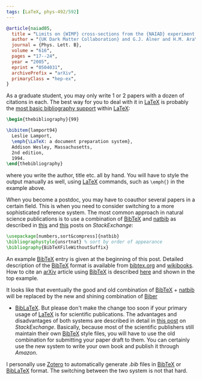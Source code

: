 ```yaml
---
tags: [LaTeX, phys-492/592]
---
```


```bib
@article{naiad05,
  title = "Limits on {WIMP} cross-sections from the {NAIAD} experiment at the {Boulby} {Underground} {Laboratory}",
  author = "{UK Dark Matter Collaboration} and G.J. Alner and H.M. Ara\'{u}jo and others",
  journal = {Phys. Lett. B},
  volume = "616",
  pages = "17--24",
  year = "2005",
  eprint = "0504031",
  archivePrefix = "arXiv",
  primaryClass = "hep-ex",
}
```

As a graduate student, you may only write 1 or 2 papers with a dozen of 
citations in each. The best way for you to deal with it in [LaTeX][] is 
probably the [most basic bibliography support][embedded] within [LaTeX][]:

```tex
\begin{thebibliography}{99}

\bibitem{lamport94}
  Leslie Lamport,
  \emph{\LaTeX: a document preparation system},
  Addison Wesley, Massachusetts,
  2nd edition,
  1994.
\end{thebibliography}
```

where you write the author, title etc. all by hand. You will have to style the
output manually as well, using [LaTeX][] commands, such as `\emph{}` in the 
example above.

When you become a postdoc, you may have to coauthor several papers in a certain 
field. This is when you need to consider switching to a more sophisticated 
reference system. The most common approach in natural science publications is 
to use a combination of [BibTeX][] and [natbib][] as described in 
[this][seterm] and [this][seuse] posts on *StackExchange*:

```tex
\usepackage[numbers,sort&compress]{natbib}
\bibliographystyle{unsrtnat} % sort by order of appearance
\bibliography{BibTeXFileWithoutSuffix}
```

An example [BibTeX][] entry is given at the beginning of this post. Detailed 
description of the [BibTeX][] format is available from [bibtex.org][format] 
and [wikibooks][]. How to cite an [arXiv][] article using [BibTeX][] is 
described [here][eprint] and shown in the top example.

It looks like that eventually the good and old combination of [BibTeX][] + 
[natbib][] will be replaced by the new and shining combination of [Biber][] 
+ [BibLaTeX][]. But please don't make the change too soon if your primary usage 
of [LaTeX][] is for scientific publications. The advantages and disadvantages 
of both systems are described in detail in [this post][seterm] on 
*StackExchange*. Basically, because most of the scientific publishers still 
maintain their own [BibTeX][] style files, you will have to use the old 
combination for submitting your paper draft to them. You can certainly use the 
new system to write your own book and publish it through *Amazon*.

I personally use [Zotero][] to automatically generate *.bib* files in 
[BibTeX][] or [BibLaTeX][] format. The switching between the two system is not 
that hard.

[embedded]:https://en.wikibooks.org/wiki/LaTeX/Bibliography_Management#Embedded_system
[natbib]:https://www.ctan.org/pkg/natbib
[BibTeX]:http://www.bibtex.org
[BibLaTeX]:https://www.ctan.org/pkg/biblatex
[Biber]:http://biblatex-biber.sourceforge.net
[LaTeX]:https://www.latex-project.org
[wikibooks]:https://en.wikibooks.org/wiki/LaTeX/Bibliography_Management#BibTeX
[seuse]:http://tex.stackexchange.com/questions/5091/what-to-do-to-switch-to-biblatex
[seterm]:http://tex.stackexchange.com/questions/25701/bibtex-vs-biber-and-biblatex-vs-natbib
[format]:http://www.bibtex.org/Format
[arXiv]:http://arxiv.org
[eprint]:http://arxiv.org/hypertex/bibstyles
[Zotero]:https://www.zotero.org
